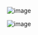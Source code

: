 ![image](https://github.com/user-attachments/assets/a55b4b13-e1e1-4f0c-8318-a5796b96bc28)

![image](https://github.com/user-attachments/assets/870f1e36-6325-41b1-80b7-cec42b937010)
